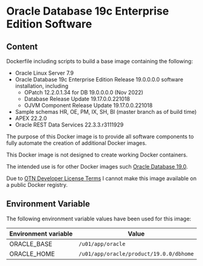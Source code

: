 # Oracle Database 19c Enterprise Edition Software

## Content

Dockerfile including scripts to build a base image containing the following:

* Oracle Linux Server 7.9
* Oracle Database 19c Enterprise Edition Release 19.0.0.0.0 software installation, including
  * OPatch 12.2.0.1.34 for DB 19.0.0.0.0 (Nov 2022)
  * Database Release Update 19.17.0.0.221018
  * OJVM Component Release Update 19.17.0.0.221018
* Sample schemas HR, OE, PM, IX, SH, BI (master branch as of build time)
* APEX 22.2.0
* Oracle REST Data Services 22.3.3.r3111929

The purpose of this Docker image is to provide all software components to fully automate the creation of additional Docker images.

This Docker image is not designed to create working Docker containers.

The intended use is for other Docker images such [Oracle Database 19.0](https://github.com/PhilippSalvisberg/docker-odb/blob/main/OracleDatabase/19.0).

Due to [OTN Developer License Terms](http://www.oracle.com/technetwork/licenses/standard-license-152015.html) I cannot make this image available on a public Docker registry.

## Environment Variable

The following environment variable values have been used for this image:

Environment variable | Value
-------------------- | -------------
ORACLE_BASE | ```/u01/app/oracle```
ORACLE_HOME | ```/u01/app/oracle/product/19.0.0/dbhome```
